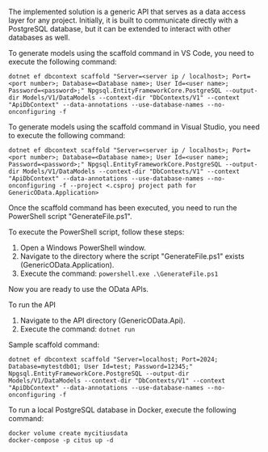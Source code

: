 
The implemented solution is a generic API that serves as a data access layer for any project. Initially, it is built to communicate directly with a PostgreSQL database, but it can be extended to interact with other databases as well.

To generate models using the scaffold command in VS Code, you need to execute the following command:

```
dotnet ef dbcontext scaffold "Server=<server ip / localhost>; Port=<port number>; Database=<Database name>; User Id=<user name>; Password=<password>;" Npgsql.EntityFrameworkCore.PostgreSQL --output-dir Models/V1/DataModels --context-dir "DbContexts/V1" --context "ApiDbContext" --data-annotations --use-database-names --no-onconfiguring -f
```

To generate models using the scaffold command in Visual Studio, you need to execute the following command:

```
dotnet ef dbcontext scaffold "Server=<server ip / localhost>; Port=<port number>; Database=<Database name>; User Id=<user name>; Password=<password>;" Npgsql.EntityFrameworkCore.PostgreSQL --output-dir Models/V1/DataModels --context-dir "DbContexts/V1" --context "ApiDbContext" --data-annotations --use-database-names --no-onconfiguring -f --project <.csproj project path for GenericOData.Application>
```

Once the scaffold command has been executed, you need to run the PowerShell script "GenerateFile.ps1".

To execute the PowerShell script, follow these steps:
1. Open a Windows PowerShell window.
2. Navigate to the directory where the script "GenerateFile.ps1" exists (GenericOData.Application).
3. Execute the command: `powershell.exe .\GenerateFile.ps1`

Now you are ready to use the OData APIs.

To run the API
1. Navigate to the API directory (GenericOData.Api).
2. Execute the command: `dotnet run`

Sample scaffold command:

```
dotnet ef dbcontext scaffold "Server=localhost; Port=2024; Database=mytestdb01; User Id=test; Password=12345;" Npgsql.EntityFrameworkCore.PostgreSQL --output-dir Models/V1/DataModels --context-dir "DbContexts/V1" --context "ApiDbContext" --data-annotations --use-database-names --no-onconfiguring -f
```

To run a local PostgreSQL database in Docker, execute the following command:

```
docker volume create mycitiusdata
docker-compose -p citus up -d
```
